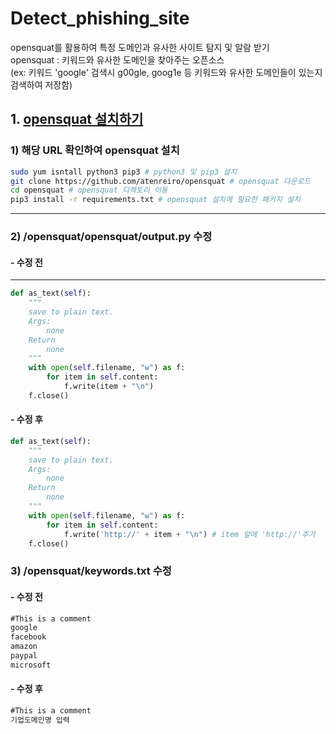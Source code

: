 # Detect_phishing_site
opensquat를 활용하여 특정 도메인과 유사한 사이트 탐지 및 알람 받기<br>
opensquat : 키워드와 유사한 도메인을 찾아주는 오픈소스<br> 
(ex: 키워드 'google' 검색시 g00gle, goog1e 등 키워드와 유사한 도메인들이 있는지 검색하여 저장함)

## 1. [opensquat 설치하기](https://github.com/atenreiro/opensquat#how-to-install)
### 1) 해당 URL 확인하여 opensquat 설치
```bash
sudo yum isntall python3 pip3 # python3 및 pip3 설치
git clone https://github.com/atenreiro/opensquat # opensquat 다운로드
cd opensquat # opensquat 디렉토리 이동
pip3 install -r requirements.txt # opensquat 설치에 필요한 패키지 설치
```
---
### 2) /opensquat/opensquat/output.py 수정
#### - 수정 전
---
```py
def as_text(self):
    """
    save to plain text.
    Args:
        none
    Return
        none
    """
    with open(self.filename, "w") as f:
        for item in self.content:
            f.write(item + "\n")
    f.close()
```
#### - 수정 후
```py
def as_text(self):
    """
    save to plain text.
    Args:
        none
    Return
        none
    """
    with open(self.filename, "w") as f:
        for item in self.content:
            f.write('http://' + item + "\n") # item 앞에 'http://'추가
    f.close()
```
### 3) /opensquat/keywords.txt 수정
#### - 수정 전
```txt
#This is a comment
google
facebook
amazon
paypal
microsoft
```
#### - 수정 후
```txt
#This is a comment
기업도메인명 입력
```
